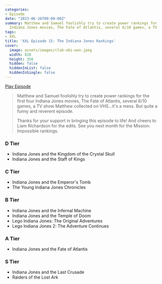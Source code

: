 ```yaml
---
categories:
- Episode
date: "2023-06-26T09:00:00Z"
summary: Matthew and Samuel foolishly try to create power rankings for the first four
  Indiana Jones movies, The Fate of Atlantis, several 6/10 games, a TV show...
tags:
- XXL
title: 'XXL Episode 15: The Indiana Jones Rankings'
cover: 
  image: assets/images/club-obi-wan.jpeg
  width: 828
  height: 356
  hidden: false
  hiddenInList: false
  hiddenInSingle: false
---
```


[Play Episode](https://www.patreon.com/posts/xxl-episode-15-85116654)
> Matthew and Samuel foolishly try to create power rankings for the first four Indiana Jones movies, The Fate of Atlantis, several 6/10 games, a TV show Matthew collected on VHS...it's a mess. But quite a funny and reverent episode.
>
> Thanks for your support in bringing this episode to life! And cheers to Liam Richardson for the edits. See you next month for the Mission: Impossible rankings.

### D Tier

- Indiana Jones and the Kingdom of the Crystal Skull
- Indiana Jones and the Staff of Kings

### C Tier

- Indiana Jones and the Emperor's Tomb
- The Young Indiana Jones Chronicles

### B Tier

- Indiana Jones and the Infernal Machine
- Indiana Jones and the Temple of Doom
- Lego Indiana Jones: The Original Adventures
- Lego Indiana Jones 2: The Adventure Continues

### A Tier

- Indiana Jones and the Fate of Atlantis

### S Tier

- Indiana Jones and the Last Crusade
- Raiders of the Lost Ark
